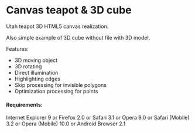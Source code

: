 Canvas teapot & 3D cube
=======================

Utah teapot 3D HTML5 canvas realization. 

Also simple example of 3D cube without file with 3D model.

Features:
* 3D moving object
* 3D rotating
* Direct illumination
* Highlighting edges
* Skip processing for invisible polygons
* Optimization processing for points


#### Requirements:
Internet Explorer 9
or
Firefox 2.0
or
Safari 3.1
or
Opera 9.0
or
Safari (Mobile) 3.2
or
Opera (Mobile) 10.0
or
Android Browser 2.1
